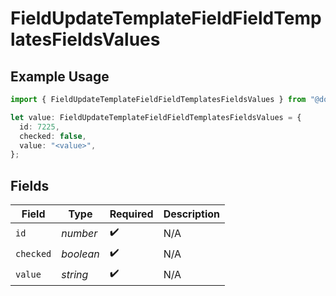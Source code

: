 # FieldUpdateTemplateFieldFieldTemplatesFieldsValues

## Example Usage

```typescript
import { FieldUpdateTemplateFieldFieldTemplatesFieldsValues } from "@documenso/sdk-typescript/models/operations";

let value: FieldUpdateTemplateFieldFieldTemplatesFieldsValues = {
  id: 7225,
  checked: false,
  value: "<value>",
};
```

## Fields

| Field              | Type               | Required           | Description        |
| ------------------ | ------------------ | ------------------ | ------------------ |
| `id`               | *number*           | :heavy_check_mark: | N/A                |
| `checked`          | *boolean*          | :heavy_check_mark: | N/A                |
| `value`            | *string*           | :heavy_check_mark: | N/A                |